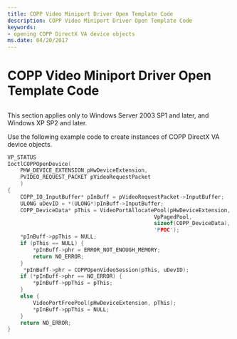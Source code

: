 ```yaml
---
title: COPP Video Miniport Driver Open Template Code
description: COPP Video Miniport Driver Open Template Code
keywords:
- opening COPP DirectX VA device objects
ms.date: 04/20/2017
---
```


# COPP Video Miniport Driver Open Template Code


## <span id="ddk_copp_video_miniport_driver_open_template_code_gg"></span><span id="DDK_COPP_VIDEO_MINIPORT_DRIVER_OPEN_TEMPLATE_CODE_GG"></span>


This section applies only to Windows Server 2003 SP1 and later, and Windows XP SP2 and later.

Use the following example code to create instances of COPP DirectX VA device objects.

```cpp
VP_STATUS
IoctlCOPPOpenDevice(
    PHW_DEVICE_EXTENSION pHwDeviceExtension,
    PVIDEO_REQUEST_PACKET pVideoRequestPacket
    )
{
    COPP_IO_InputBuffer* pInBuff = pVideoRequestPacket->InputBuffer;
    ULONG uDevID = *(ULONG*)pInBuff->InputBuffer;
    COPP_DeviceData* pThis = VideoPortAllocatePool(pHwDeviceExtension,
                                              VpPagedPool,
                                              sizeof(COPP_DeviceData),
                                              'PPOC');
    *pInBuff->ppThis = NULL;
    if (pThis == NULL) {
        *pInBuff->phr = ERROR_NOT_ENOUGH_MEMORY;
        return NO_ERROR;
    }
     *pInBuff->phr = COPPOpenVideoSession(pThis, uDevID);
    if (*pInBuff->phr == NO_ERROR) {
        *pInBuff->ppThis = pThis;
    }
    else {
        VideoPortFreePool(pHwDeviceExtension, pThis);
        *pInBuff->ppThis = NULL;
    }
    return NO_ERROR;
}
```

 

 





